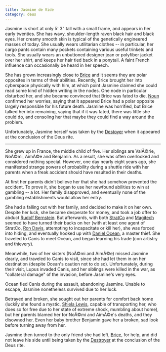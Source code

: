 ```yaml
---
title: Jasmine de Vide
category: deus
---
```

Jasmine is short at only 5' 3&quot; tall with a small frame, and appears in her early twenties. She has wavy, shoulder-length raven black hair and black eyes. Her creamy smooth skin is typical of the genetically engineered masses of today. She usually wears utilitarian clothes -- in particular, her cargo pants contain many pockets containing various useful trinkets and tools. She usually wears an unbuttoned designer jean or polyfiber jacket over her shirt, and keeps her hair tied back in a ponytail. A faint French influence can occasionally be heard in her speech.

She has grown increasingly close to [Brice](char-public-andy) and it seems they are polar opposites in terms of their abilities. Recently, Brice brought her into cyberspace physically with him, at which point Jasmine claimed she could read some kind of hidden writing in the nodes. One node in particular disturbed her, and she became convinced that Brice was fated to die. [Noun](char-public-lucas) confirmed her worries, saying that it appeared Brice had a polar opposite largely responsible for his future death. Jasmine was horrified, but Brice talked her into remaining, saying that if it was fated, there was little she could do, and consoling her that maybe they could find a way around the problem.

Unfortunately, Jasmine herself was taken by the [Destoyer](npc-destroyer) when it appeared at the conclusion of the Deus rite.

-----

She grew up in France, the middle child of five. Her siblings are ValÃ©rie, NoÃ©mi, AimÃ©e and Benjamin. As a result, she was often overlooked and considered nothing special. However, one day nearly eight years ago, she manifested strange powers of probability during a shuttle ride with her parents when a freak accident should have resulted in their deaths.

At first her parents didn't believe her that she had somehow prevented the accident. To prove it, she began to use her newfound abilities to win at gambling -- a lot. Her family disapproved, and eventually none of the gambling establishments would allow her entry.

She had a falling out with her family, and decided to make it on her own. Despite her luck, she became desperate for money, and took a job offer to abduct [Rudolf Bernstein](npc-bernstein). But afterwards, with both [StratCo](org-strat-co) and [Magitech](org-magitech) seemed to have turned their backs on her (with at least one agent of StratCo, [Ron Davis](npc-davis), attempting to incapacitate or kill her), she was forced into hiding, and eventually hooked up with [Daniel Ocean](npc-ocean), a master thief. She traveled to Canis to meet Ocean, and began learning his trade (con artistry and thievery).

Meanwhile, two of her sisters (NoÃ©mi and AimÃ©e) missed Jasmine dearly, and traveled to Canis to visit, since she had let them in on her destination (despite Ocean's caution not to do so). Unfortunately, during their visit, Lupus invaded Canis, and her siblings were killed in the war, as &quot;collateral damage&quot; of the invasion, before Jasmine's very eyes.

Ocean fled Canis during the assault, abandoning Jasmine. Unable to escape, Jasmine nonetheless survived due to her luck.

Betrayed and broken, she sought out her parents for comfort back home (luckily she found a mystic, [Shiela Lewis](npc-lewis), capable of transporting her, who does so for free due to her state of extreme shock, mumbling about home), but her parents blamed her for NoÃ©mi and AimÃ©e's deaths, and they disowned her. Even her baby brother Benjamin gave her a broken, sad look before turning away from her.

Jasmine then turned to the only friend she had left, [Brice](char-public-andy), for help, and did not leave his side until being taken by the [Destroyer](npc-destroyer) at the conclusion of the Deus rite.
